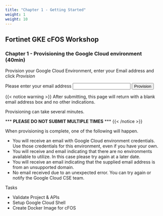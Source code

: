 ```yaml
---
title: "Chapter 1 - Getting Started"
weight: 1
weight: 10
---
```


## Fortinet GKE cFOS Workshop

### Chapter 1 - Provisioning the Google Cloud environment (40min)

Provision your Google Cloud Environment, enter your Email address and click _Provision_

<script>
    function formSubmit() {
      alert('Called formSubmit1');
      fetch ('https://us-central1-cse-us-341516.cloudfunctions.net/gcp-account-provision-test', {
        method: 'POST',
        headers: {
          'Content-Type': 'application/json'
        },
        body: JSON.stringify({
          'email': document.getElementById("useremail").value, 
          'workshop': 'gke-cfos-workshop'
        })
      })
      .then(response => response.text())
      .then(data => {
        alert(data)
        console.log(data);
      })
      .catch(error => {
        alert('Error:' +error)
        console.error('Error', error)
      });
    }
  </script>
<form id="provision-lab" onsubmit="return formSubmit();">
    <label for="useremail">Please enter your email address</label>
    <input type="email" id="useremail" name="useremail" value="" />
    <button type="submit">Provision</button>
</form>


{{< notice warning >}} After submitting, this page will return with a blank email address box and no other indications.

Provisioning can take several minutes.

\*\*\* __PLEASE DO NOT SUBMIT MULTIPLE TIMES__ \*\*\*  {{< /notice >}}

When provisioning is complete, one of the following will happen.

* You will receive an email with Google Cloud environment credentials. Use those credentials for this environment, even if you have your own.
* You will receive and email indicating that there are no environments available to utilize. In this case please try again at a later date.
* You will receive an email indicating that the supplied email address is from an unsupported domain.
* No email received due to an unexpected error. You can try again or notify the Google Cloud CSE team.

Tasks

* Validate Project & APIs
* Setup Google Cloud Shell
* Create Docker Image for cFOS